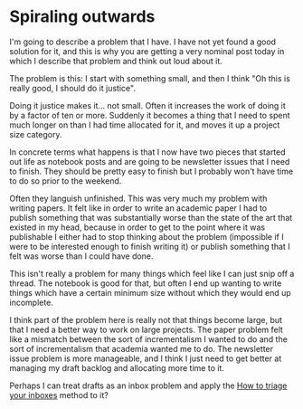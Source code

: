 # Spiraling outwards

I'm going to describe a problem that I have. I have not yet found a good solution for it, and this is why you are getting a very nominal post today in which I describe that problem and think out loud about it.

The problem is this: I start with something small, and then I think "Oh this is really good, I should do it justice". 

Doing it justice makes it... not small. Often it increases the work of doing it by a factor of ten or more. Suddenly it becomes a thing that I need to spent much longer on than I had time allocated for it, and moves it up a project size category.

In concrete terms what happens is that I now have two pieces that started out life as notebook posts and are going to be newsletter issues that I need to finish. They should be pretty easy to finish but I probably won't have time to do so prior to the weekend.

Often they languish unfinished. This was very much my problem with writing papers. It felt like in order to write an academic paper I had to publish something that was substantially worse than the state of the art that existed in my head, because in order to get to the point where it was publishable I either had to stop thinking about the problem (impossible if I were to be interested enough to finish writing it) or publish something that I felt was worse than I could have done.

This isn't really a problem for many things which feel like I can just snip off a thread. The notebook is good for that, but often I end up wanting to write things which have a certain minimum size without which they would end up incomplete.

I think part of the problem here is really not that things become large, but that I need a better way to work on large projects. The paper problem felt like a mismatch between the sort of incrementalism I wanted to do and the sort of incrementalism that academia wanted me to do. The newsletter issue problem is more manageable, and I think I just need to get better at managing my draft backlog and allocating more time to it.

Perhaps I can treat drafts as an inbox problem and apply the [How to triage your inboxes](https://drmaciver.substack.com/p/triage-your-inboxes) method to it?
